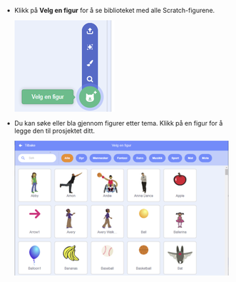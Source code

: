 + Klikk på **Velg en figur** for å se biblioteket med alle Scratch-figurene.
    
    ![skjermbilde](images/sprite-library.png)

+ Du kan søke eller bla gjennom figurer etter tema. Klikk på en figur for å legge den til prosjektet ditt.
    
    ![skjermbilde](images/sprite-choose.png)